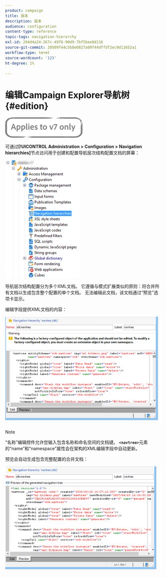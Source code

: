 ```yaml
---
product: campaign
title: 版本
description: 版本
audience: configuration
content-type: reference
topic-tags: navigation-hierarchy
exl-id: 204d4a24-267c-4976-90d9-7bf5bee8d116
source-git-commit: 20509f44c5b8e0827a09f44dffdf2ec9d11652a1
workflow-type: tm+mt
source-wordcount: '123'
ht-degree: 1%

---
```


# 编辑Campaign Explorer导航树{#edition}

![](../../assets/v7-only.svg)

可通过&#x200B;**[!UICONTROL Administration > Configuration > Navigation hierarchies]**&#x200B;节点访问用于创建和配置导航层次结构配置文档的屏幕：

![](assets/d_ncs_integration_navigation_arbo.png)

导航层次结构配置分为多个XML文档。 它遵循与模式扩展类似的原则：将合并所有文档以生成包含整个配置的单个文档。 无法编辑此文档，该文档通过“预览”选项卡显示。

编辑字段提供XML文档的内容：

![](assets/d_ncs_integration_navigation_edit.png)

>[!NOTE]
>
>“名称”编辑控件允许您输入包含名称和命名空间的文档键。 **`<navtree>`**&#x200B;元素的“name”和“namespace”属性会在架构的XML编辑字段中自动更新。

预览会自动生成包含完整配置的合并文档：

![](assets/d_ncs_integration_navigation_preview.png)
